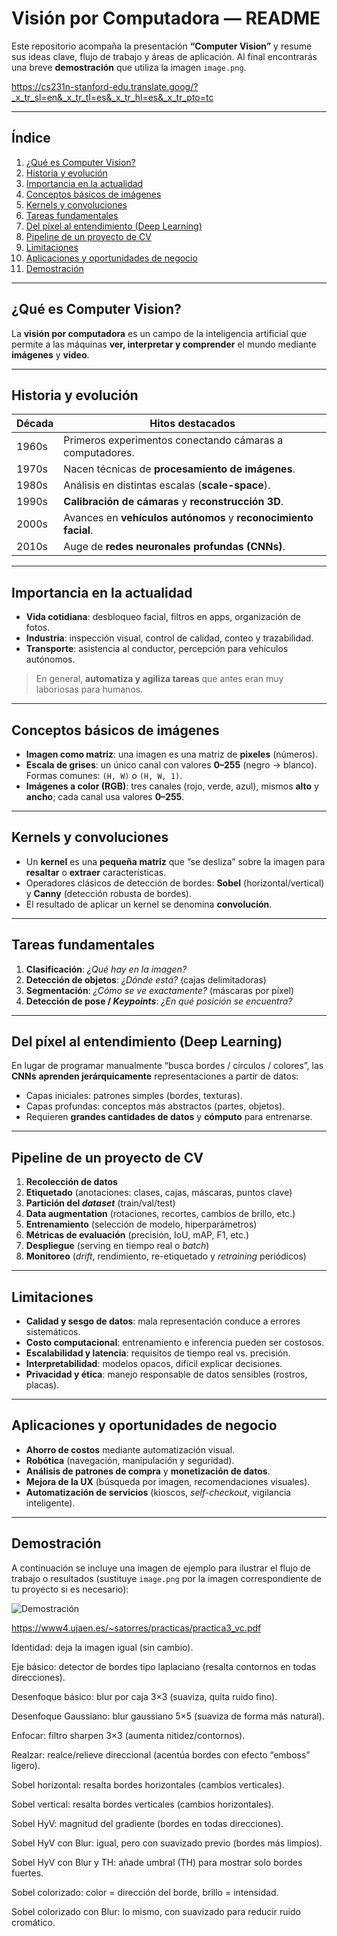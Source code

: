 # Visión por Computadora — README

Este repositorio acompaña la presentación **“Computer Vision”** y resume sus ideas clave, flujo de trabajo y áreas de aplicación. Al final encontrarás una breve **demostración** que utiliza la imagen `image.png`.

https://cs231n-stanford-edu.translate.goog/?_x_tr_sl=en&_x_tr_tl=es&_x_tr_hl=es&_x_tr_pto=tc

---

## Índice
1. [¿Qué es Computer Vision?](#qué-es-computer-vision)
2. [Historia y evolución](#historia-y-evolución)
3. [Importancia en la actualidad](#importancia-en-la-actualidad)
4. [Conceptos básicos de imágenes](#conceptos-básicos-de-imágenes)
5. [Kernels y convoluciones](#kernels-y-convoluciones)
6. [Tareas fundamentales](#tareas-fundamentales)
7. [Del píxel al entendimiento (Deep Learning)](#del-píxel-al-entendimiento-deep-learning)
8. [Pipeline de un proyecto de CV](#pipeline-de-un-proyecto-de-cv)
9. [Limitaciones](#limitaciones)
10. [Aplicaciones y oportunidades de negocio](#aplicaciones-y-oportunidades-de-negocio)
11. [Demostración](#demostración)

---

## ¿Qué es Computer Vision?
La **visión por computadora** es un campo de la inteligencia artificial que permite a las máquinas **ver, interpretar y comprender** el mundo mediante **imágenes** y **video**.

---

## Historia y evolución
| Década | Hitos destacados |
|---|---|
| 1960s | Primeros experimentos conectando cámaras a computadores. |
| 1970s | Nacen técnicas de **procesamiento de imágenes**. |
| 1980s | Análisis en distintas escalas (**scale-space**). |
| 1990s | **Calibración de cámaras** y **reconstrucción 3D**. |
| 2000s | Avances en **vehículos autónomos** y **reconocimiento facial**. |
| 2010s | Auge de **redes neuronales profundas (CNNs)**. |

---

## Importancia en la actualidad
- **Vida cotidiana**: desbloqueo facial, filtros en apps, organización de fotos.
- **Industria**: inspección visual, control de calidad, conteo y trazabilidad.
- **Transporte**: asistencia al conductor, percepción para vehículos autónomos.
> En general, **automatiza y agiliza tareas** que antes eran muy laboriosas para humanos.

---

## Conceptos básicos de imágenes
- **Imagen como matriz**: una imagen es una matriz de **pixeles** (números).
- **Escala de grises**: un único canal con valores **0–255** (negro → blanco). Formas comunes: `(H, W)` o `(H, W, 1)`.
- **Imágenes a color (RGB)**: tres canales (rojo, verde, azul), mismos **alto** y **ancho**; cada canal usa valores **0–255**.

---

## Kernels y convoluciones
- Un **kernel** es una **pequeña matriz** que “se desliza” sobre la imagen para **resaltar** o **extraer** características.
- Operadores clásicos de detección de bordes: **Sobel** (horizontal/vertical) y **Canny** (detección robusta de bordes).
- El resultado de aplicar un kernel se denomina **convolución**.

---

## Tareas fundamentales
1. **Clasificación**: *¿Qué hay en la imagen?*
2. **Detección de objetos**: *¿Dónde está?* (cajas delimitadoras)
3. **Segmentación**: *¿Cómo se ve exactamente?* (máscaras por píxel)
4. **Detección de pose / *Keypoints***: *¿En qué posición se encuentra?*

---

## Del píxel al entendimiento (Deep Learning)
En lugar de programar manualmente “busca bordes / círculos / colores”, las **CNNs** **aprenden jerárquicamente** representaciones a partir de datos:
- Capas iniciales: patrones simples (bordes, texturas).
- Capas profundas: conceptos más abstractos (partes, objetos).
- Requieren **grandes cantidades de datos** y **cómputo** para entrenarse.

---

## Pipeline de un proyecto de CV
1. **Recolección de datos**  
2. **Etiquetado** (anotaciones: clases, cajas, máscaras, puntos clave)  
3. **Partición del *dataset*** (train/val/test)  
4. **Data augmentation** (rotaciones, recortes, cambios de brillo, etc.)  
5. **Entrenamiento** (selección de modelo, hiperparámetros)  
6. **Métricas de evaluación** (precisión, IoU, mAP, F1, etc.)  
7. **Despliegue** (serving en tiempo real o *batch*)  
8. **Monitoreo** (*drift*, rendimiento, re-etiquetado y *retraining* periódicos)

---

## Limitaciones
- **Calidad y sesgo de datos**: mala representación conduce a errores sistemáticos.
- **Costo computacional**: entrenamiento e inferencia pueden ser costosos.
- **Escalabilidad y latencia**: requisitos de tiempo real vs. precisión.
- **Interpretabilidad**: modelos opacos, difícil explicar decisiones.
- **Privacidad y ética**: manejo responsable de datos sensibles (rostros, placas).

---

## Aplicaciones y oportunidades de negocio
- **Ahorro de costos** mediante automatización visual.
- **Robótica** (navegación, manipulación y seguridad).
- **Análisis de patrones de compra** y **monetización de datos**.
- **Mejora de la UX** (búsqueda por imagen, recomendaciones visuales).
- **Automatización de servicios** (kioscos, *self-checkout*, vigilancia inteligente).

---

## Demostración
A continuación se incluye una imagen de ejemplo para ilustrar el flujo de trabajo o resultados (sustituye `image.png` por la imagen correspondiente de tu proyecto si es necesario):

![Demostración](image.png)

https://www4.ujaen.es/~satorres/practicas/practica3_vc.pdf


Identidad: deja la imagen igual (sin cambio).

Eje básico: detector de bordes tipo laplaciano (resalta contornos en todas direcciones).

Desenfoque básico: blur por caja 3×3 (suaviza, quita ruido fino).

Desenfoque Gaussiano: blur gaussiano 5×5 (suaviza de forma más natural).

Enfocar: filtro sharpen 3×3 (aumenta nitidez/contornos).

Realzar: realce/relieve direccional (acentúa bordes con efecto “emboss” ligero).

Sobel horizontal: resalta bordes horizontales (cambios verticales).

Sobel vertical: resalta bordes verticales (cambios horizontales).

Sobel HyV: magnitud del gradiente (bordes en todas direcciones).

Sobel HyV con Blur: igual, pero con suavizado previo (bordes más limpios).

Sobel HyV con Blur y TH: añade umbral (TH) para mostrar solo bordes fuertes.

Sobel colorizado: color = dirección del borde, brillo = intensidad.

Sobel colorizado con Blur: lo mismo, con suavizado para reducir ruido cromático.

